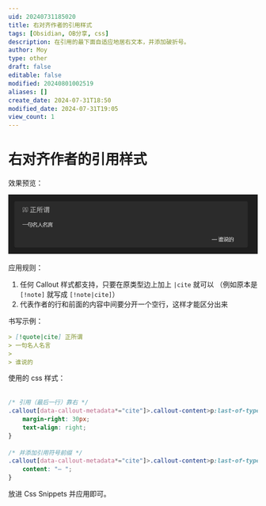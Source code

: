 ```yaml
---
uid: 20240731185020
title: 右对齐作者的引用样式
tags: [Obsidian, OB分享, css]
description: 在引用的最下面自适应地居右文本，并添加破折号。
author: Moy
type: other
draft: false
editable: false
modified: 20240801002519
aliases: []
create_date: 2024-07-31T18:50
modified_date: 2024-07-31T19:05
view_count: 1
---
```


# 右对齐作者的引用样式

效果预览：

![](Resource/Images/07dbcf9e0c9e8f42d823ec5c5e7c0bf6.jpg)

应用规则：

1. 任何 Callout 样式都支持，只要在原类型边上加上 `|cite` 就可以 （例如原本是 `[!note]` 就写成 `[!note|cite]`）
2. 代表作者的行和前面的内容中间要分开一个空行，这样才能区分出来

书写示例：

```markdown
> [!quote|cite] 正所谓
> 一句名人名言
> 
> 谁说的

```

使用的 css 样式：

```css

/* 引用（最后一行）靠右 */
.callout[data-callout-metadata*="cite"]>.callout-content>p:last-of-type {
    margin-right: 30px;
    text-align: right;
}

/* 并添加引用符号前缀 */
.callout[data-callout-metadata*="cite"]>.callout-content>p:last-of-type::before {
    content: "― ";
}

```

放进 Css Snippets 并应用即可。
